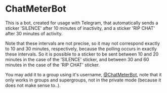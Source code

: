 # ChatMeterBot

This is a bot, created for usage with Telegram, that automatically sends a sticker 'SILENCE' after 10 minutes of inactivity, and a sticker 'RIP CHAT' after 30 minutes of activity.

Note that these intervals are not precise, so it may not correspond exactly to 10 and 30 minutes, respectively, because the polling occurs in exactly these intervals. So it is possible to a sticker to be sent between 10 and 20 minutes in the case of the 'SILENCE' sticker, and between 30 and 60 minutes in the case of the 'RIP CHAT' sticker.

You may add it to a group using it's username, [@ChatMeterBot](https://telegram.me/ChatMeterBot), note that it only works in groups and supergroups, not in the private mode (because it does not make sense to..).
